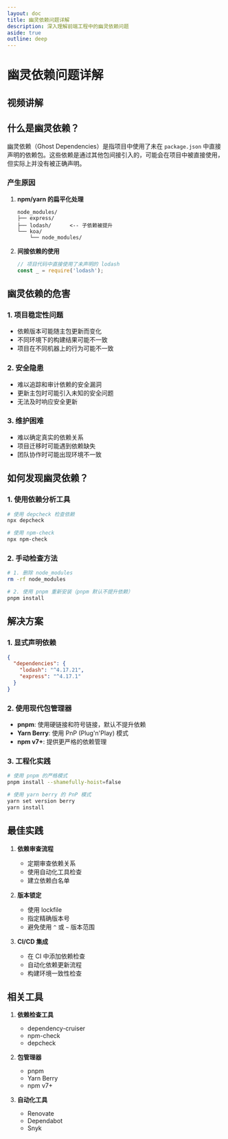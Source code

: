 ```yaml
---
layout: doc
title: 幽灵依赖问题详解
description: 深入理解前端工程中的幽灵依赖问题
aside: true
outline: deep
---
```


# 幽灵依赖问题详解

## 视频讲解

<BilibiliVideo bvid="1wT4y1b7FG" />

## 什么是幽灵依赖？

幽灵依赖（Ghost Dependencies）是指项目中使用了未在 `package.json` 中直接声明的依赖包。这些依赖是通过其他包间接引入的，可能会在项目中被直接使用，但实际上并没有被正确声明。

### 产生原因

1. **npm/yarn 的扁平化处理**
   ```
   node_modules/
   ├── express/
   ├── lodash/      <-- 子依赖被提升
   └── koa/
       └── node_modules/
   ```

2. **间接依赖的使用**
   ```javascript
   // 项目代码中直接使用了未声明的 lodash
   const _ = require('lodash');
   ```

## 幽灵依赖的危害

### 1. 项目稳定性问题
- 依赖版本可能随主包更新而变化
- 不同环境下的构建结果可能不一致
- 项目在不同机器上的行为可能不一致

### 2. 安全隐患
- 难以追踪和审计依赖的安全漏洞
- 更新主包时可能引入未知的安全问题
- 无法及时响应安全更新

### 3. 维护困难
- 难以确定真实的依赖关系
- 项目迁移时可能遇到依赖缺失
- 团队协作时可能出现环境不一致

## 如何发现幽灵依赖？

### 1. 使用依赖分析工具
```bash
# 使用 depcheck 检查依赖
npx depcheck

# 使用 npm-check
npx npm-check
```

### 2. 手动检查方法
```bash
# 1. 删除 node_modules
rm -rf node_modules

# 2. 使用 pnpm 重新安装（pnpm 默认不提升依赖）
pnpm install
```

## 解决方案

### 1. 显式声明依赖
```json
{
  "dependencies": {
    "lodash": "^4.17.21",
    "express": "^4.17.1"
  }
}
```

### 2. 使用现代包管理器
- **pnpm**: 使用硬链接和符号链接，默认不提升依赖
- **Yarn Berry**: 使用 PnP (Plug'n'Play) 模式
- **npm v7+**: 提供更严格的依赖管理

### 3. 工程化实践
```bash
# 使用 pnpm 的严格模式
pnpm install --shamefully-hoist=false

# 使用 yarn berry 的 PnP 模式
yarn set version berry
yarn install
```

## 最佳实践

1. **依赖审查流程**
   - 定期审查依赖关系
   - 使用自动化工具检查
   - 建立依赖白名单

2. **版本锁定**
   - 使用 lockfile
   - 指定精确版本号
   - 避免使用 `^` 或 `~` 版本范围

3. **CI/CD 集成**
   - 在 CI 中添加依赖检查
   - 自动化依赖更新流程
   - 构建环境一致性检查

## 相关工具

1. **依赖检查工具**
   - dependency-cruiser
   - npm-check
   - depcheck

2. **包管理器**
   - pnpm
   - Yarn Berry
   - npm v7+

3. **自动化工具**
   - Renovate
   - Dependabot
   - Snyk 
